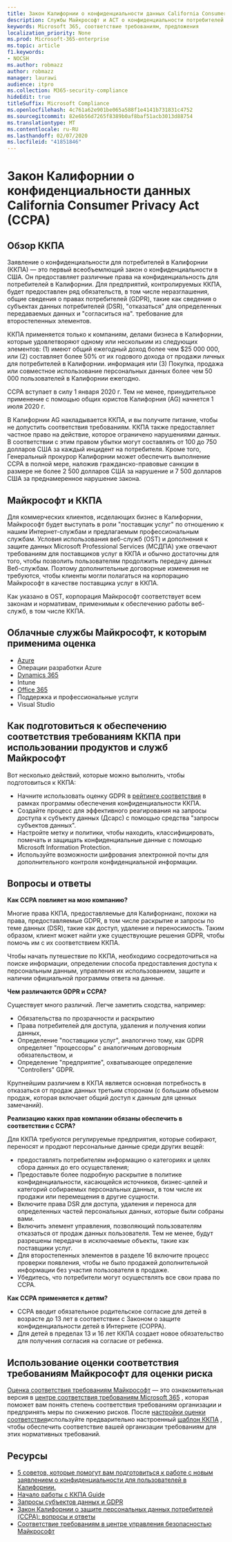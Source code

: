 ```yaml
---
title: Закон Калифорнии о конфиденциальности данных California Consumer Privacy Act (CCPA)
description: Службы Майкрософт и ACT о конфиденциальности потребителей в Калифорнии (ККПА).
keywords: Microsoft 365, соответствие требованиям, предложения
localization_priority: None
ms.prod: Microsoft-365-enterprise
ms.topic: article
f1.keywords:
- NOCSH
ms.author: robmazz
author: robmazz
manager: laurawi
audience: itpro
ms.collection: M365-security-compliance
hideEdit: true
titleSuffix: Microsoft Compliance
ms.openlocfilehash: 4c761a62e901be065a588f1e4141b731831c4752
ms.sourcegitcommit: 82e6b56d7265f8389b0af8baf51acb3013d88754
ms.translationtype: MT
ms.contentlocale: ru-RU
ms.lasthandoff: 02/07/2020
ms.locfileid: "41851846"
---
```

# <a name="california-consumer-privacy-act-ccpa"></a>Закон Калифорнии о конфиденциальности данных California Consumer Privacy Act (CCPA)

## <a name="ccpa-overview"></a>Обзор ККПА

Заявление о конфиденциальности для потребителей в Калифорнии (ККПА) — это первый всеобъемлющий закон о конфиденциальности в США. Он предоставляет различные права на конфиденциальность для потребителей в Калифорнии.  Для предприятий, контролируемых ККПА, будет предоставлен ряд обязательств, в том числе неразглашения, общие сведения о правах потребителей (GDPR), такие как сведения о субъектах данных потребителей (DSR), "отказаться" для определенных передаваемых данных и "согласиться на". требование для второстепенных элементов.

ККПА применяется только к компаниям, делами бизнеса в Калифорнии, которые удовлетворяют одному или нескольким из следующих элементов: (1) имеют общий ежегодный доход более чем $25 000 000, или (2) составляет более 50% от их годового дохода от продажи личных для потребителей в Калифорнии. информация или (3) Покупка, продажа или совместное использование персональных данных более чем 50 000 пользователей в Калифорнии ежегодно.

CCPA вступает в силу 1 января 2020 г.  Тем не менее, принудительное применение с помощью общих юристов Калифорния (AG) начнется 1 июля 2020 г.

В Калифорнии AG накладывается ККПА, и вы получите питание, чтобы не допустить соответствия требованиям. ККПА также предоставляет частное право на действие, которое ограничено нарушениями данных. В соответствии с этим правом убытки могут составлять от 100 до 750 долларов США за каждый инцидент на потребителя.  Кроме того, Генеральный прокурор Калифорнии может обеспечить выполнение CCPA в полной мере, наложив гражданско-правовые санкции в размере не более 2 500 долларов США за нарушение и 7 500 долларов США за преднамеренное нарушение закона.

## <a name="microsoft-and-the-ccpa"></a>Майкрософт и ККПА

Для коммерческих клиентов, исделающих бизнес в Калифорнии, Майкрософт будет выступать в роли "поставщик услуг" по отношению к нашим Интернет-службам и предлагаемым профессиональным службам.  Условия использования веб-служб (OST) и дополнения к защите данных Microsoft Professional Services (МСДПА) уже отвечают требованиям для поставщиков услуг в ККПА и обычно достаточны для того, чтобы позволить пользователям продолжить передачу данных Веб-службам. Поэтому дополнительные договорные изменения не требуются, чтобы клиенты могли полагаться на корпорацию Майкрософт в качестве поставщика услуг в ККПА.

Как указано в OST, корпорация Майкрософт соответствует всем законам и нормативам, применимым к обеспечению работы веб-служб, в том числе ККПА.  

## <a name="microsoft-in-scope-cloud-services"></a>Облачные службы Майкрософт, к которым применима оценка

- [Azure](https://aka.ms/AzureCompliance)
- Операции разработки Azure
- [Dynamics 365](https://aka.ms/d365-compliance-list)
- Intune
- [Office 365](https://aka.ms/o365-compliance-framework)
- Поддержка и профессиональные услуги
- Visual Studio

## <a name="how-you-can-prepare-for-your-ccpa-compliance-when-using-microsoft-products-and-services"></a>Как подготовиться к обеспечению соответствия требованиям ККПА при использовании продуктов и служб Майкрософт

Вот несколько действий, которые можно выполнить, чтобы подготовиться к ККПА:

- Начните использовать оценку GDPR в [рейтинге соответствия](compliance-score.md) в рамках программы обеспечения конфиденциальности ККПА.
- Создайте процесс для эффективного реагирования на запросы доступа к субъекту данных (Дсарс) с помощью средства "запросы субъектов данных".
- Настройте метку и политики, чтобы находить, классифицировать, помечать и защищать конфиденциальные данные с помощью Microsoft Information Protection.
- Используйте возможности шифрования электронной почты для дополнительного контроля конфиденциальной информации.

## <a name="frequently-asked-questions"></a>Вопросы и ответы

**Как CCPA повлияет на мою компанию?**

Многие права ККПА, предоставляемые для Калифорнианс, похожи на права, предоставляемые GDPR, в том числе раскрытие и запросы по теме данных (DSR), такие как доступ, удаление и переносимость. Таким образом, клиент может найти уже существующие решения GDPR, чтобы помочь им с их соответствием ККПА.

Чтобы начать путешествие по ККПА, необходимо сосредоточиться на поиске информации, определении способа предоставления доступа к персональным данным, управления их использованием, защите и наличии официальной программы ответа на данные.

**Чем различаются GDPR и CCPA?**

Существует много различий. Легче заметить сходства, например:

- Обязательства по прозрачности и раскрытию
- Права потребителей для доступа, удаления и получения копии данных,
- Определение "поставщики услуг", аналогично тому, как GDPR определяет "процессоры" с аналогичным договорным обязательством, и
- Определение "предприятие", охватывающее определение "Controllers" GDPR.

Крупнейшим различием в ККПА является основная потребность в отказаться от продаж данных третьим сторонам (с большим объемом продаж, которая включает общий доступ к данным для ценных замечаний).

**Реализацию каких прав компании обязаны обеспечить в соответствии с CCPA?**

Для ККПА требуются регулируемые предприятия, которые собирают, переносят и продают персональные данные среди других вещей:

- предоставлять потребителям информацию о категориях и целях сбора данных до его осуществления;
- Предоставьте более подробную раскрытие в политике конфиденциальности, касающейся источников, бизнес-целей и категорий собираемых персональных данных, в том числе их продажи или перемещения в другие сущности.
- Включите права DSR для доступа, удаления и переноса для определенных частей персональных данных, которые были собраны вами.
- Включить элемент управления, позволяющий пользователям отказаться от продаж данных пользователя. Тем не менее, будут разрешены передачи в исключаемые объекты, такие как поставщики услуг.
- Для второстепенных элементов в разделе 16 включите процесс проверки появления, чтобы не было продажей дополнительной информации без участия пользователя в продаже.
- Убедитесь, что потребители могут осуществлять все свои права по CCPA.

**Как CCPA применяется к детям?**

- CCPA вводит обязательное родительское согласие для детей в возрасте до 13 лет в соответствии с Законом о защите конфиденциальности детей в Интернете (COPPA).
- Для детей в пределах 13 и 16 лет ККПА создает новое обязательство для получения согласия на согласие от ребенка.

## <a name="use-microsoft-compliance-score-to-assess-your-risk"></a>Использование оценки соответствия требованиям Майкрософт для оценки риска

[Оценка соответствия требованиям Майкрософт](compliance-score.md) — это ознакомительная версия в [центре соответствия требованиям Microsoft 365](microsoft-365-compliance-center.md) , которая поможет вам понять степень соответствия требованиям организации и предпринять меры по снижению рисков. После [настройки оценки соответствия](compliance-score-setup.md)используйте предварительно настроенный [шаблон ККПА](https://go.microsoft.com/fwlink/?linkid=2118004) , чтобы обеспечить соответствие вашей организации требованиям для этих нормативных требований.

## <a name="resources"></a>Ресурсы

- [5 советов, которые помогут вам подготовиться к работе с новым заявлением о конфиденциальности для пользователей в Калифорнии.](https://aka.ms/M365ComplianceBlog_RSA)
- [Начало работы с ККПА Guide](https://info.microsoft.com/ww-landing-Five-tips-to-help-you-prepare-for-the-California-Consumer-Privacy-Act.html)
- [Запросы субъектов данных и GDPR](gdpr-data-subject-requests.md)
- [Закон Калифорнии о защите персональных данных потребителей (CCPA): вопросы и ответы](ccpa-faq.md)
- [Соответствие требованиям в центре управления безопасностью Майкрософт](https://www.microsoft.com/trust-center/compliance/compliance-overview)
